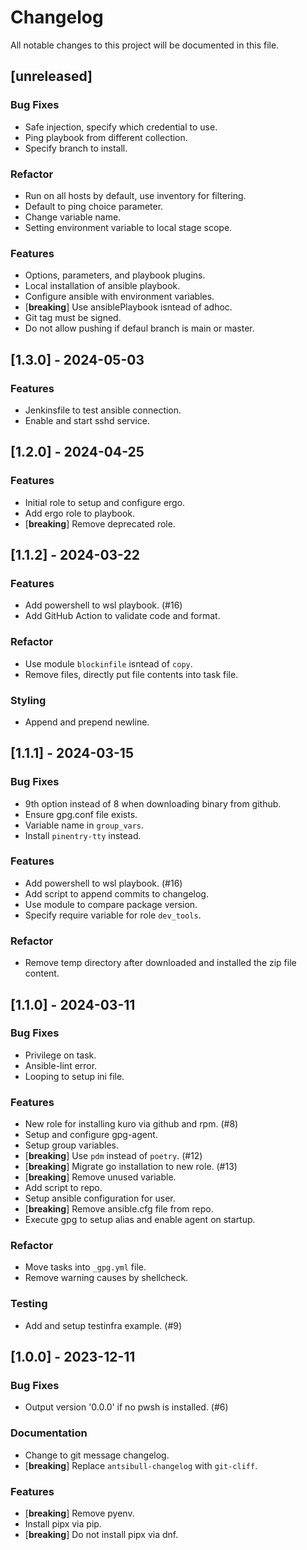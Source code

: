 # Changelog

All notable changes to this project will be documented in this file.

## [unreleased]

### Bug Fixes

- Safe injection, specify which credential to use.
- Ping playbook from different collection.
- Specify branch to install.

### Refactor

- Run on all hosts by default, use inventory for filtering.
- Default to ping choice parameter.
- Change variable name.
- Setting environment variable to local stage scope.

### Features

- Options, parameters, and playbook plugins.
- Local installation of ansible playbook.
- Configure ansible with environment variables.
- [**breaking**] Use ansiblePlaybook isntead of adhoc.
- Git tag must be signed.
- Do not allow pushing if defaul branch is main or master.

## [1.3.0] - 2024-05-03

### Features

- Jenkinsfile to test ansible connection.
- Enable and start sshd service.

## [1.2.0] - 2024-04-25

### Features

- Initial role to setup and configure ergo.
- Add ergo role to playbook.
- [**breaking**] Remove deprecated role.

## [1.1.2] - 2024-03-22

### Features

- Add powershell to wsl playbook. (#16)
- Add GitHub Action to validate code and format.

### Refactor

- Use module `blockinfile` isntead of `copy`.
- Remove files, directly put file contents into task file.

### Styling

- Append and prepend newline.

## [1.1.1] - 2024-03-15

### Bug Fixes

- 9th option instead of 8 when downloading binary from github.
- Ensure gpg.conf file exists.
- Variable name in `group_vars`.
- Install `pinentry-tty` instead.

### Features

- Add powershell to wsl playbook. (#16)
- Add script to append commits to changelog.
- Use module to compare package version.
- Specify require variable for role `dev_tools`.

### Refactor

- Remove temp directory after downloaded and installed the zip file content.

## [1.1.0] - 2024-03-11

### Bug Fixes

- Privilege on task.
- Ansible-lint error.
- Looping to setup ini file.

### Features

- New role for installing kuro via github and rpm. (#8)
- Setup and configure gpg-agent.
- Setup group variables.
- [**breaking**] Use `pdm` instead of `poetry`. (#12)
- [**breaking**] Migrate go installation to new role. (#13)
- [**breaking**] Remove unused variable.
- Add script to repo.
- Setup ansible configuration for user.
- [**breaking**] Remove ansible.cfg file from repo.
- Execute gpg to setup alias and enable agent on startup.

### Refactor

- Move tasks into `_gpg.yml` file.
- Remove warning causes by shellcheck.

### Testing

- Add and setup testinfra example. (#9)

## [1.0.0] - 2023-12-11

### Bug Fixes

- Output version '0.0.0' if no pwsh is installed. (#6)

### Documentation

- Change to git message changelog.
- [**breaking**] Replace `antsibull-changelog` with `git-cliff`.

### Features

- [**breaking**] Remove pyenv.
- Install pipx via pip.
- [**breaking**] Do not install pipx via dnf.

<!-- generated by git-cliff -->
